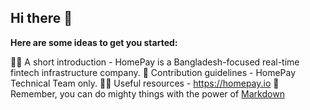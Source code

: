## Hi there 👋


**Here are some ideas to get you started:**

🙋‍♀️ A short introduction - HomePay is a Bangladesh-focused real-time fintech infrastructure company.
🌈 Contribution guidelines - HomePay Technical Team only.
👩‍💻 Useful resources - https://homepay.io
🧙 Remember, you can do mighty things with the power of [Markdown](https://docs.github.com/github/writing-on-github/getting-started-with-writing-and-formatting-on-github/basic-writing-and-formatting-syntax)

